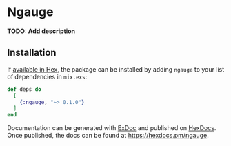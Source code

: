 # Ngauge

**TODO: Add description**

## Installation

If [available in Hex](https://hex.pm/docs/publish), the package can be installed
by adding `ngauge` to your list of dependencies in `mix.exs`:

```elixir
def deps do
  [
    {:ngauge, "~> 0.1.0"}
  ]
end
```

Documentation can be generated with [ExDoc](https://github.com/elixir-lang/ex_doc)
and published on [HexDocs](https://hexdocs.pm). Once published, the docs can
be found at <https://hexdocs.pm/ngauge>.

